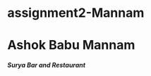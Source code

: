 # assignment2-Mannam
<!Doctype html>
<html>
<body>
<h1>Ashok Babu Mannam</h1>
<h5>Surya Bar and Restaurant</h5>
